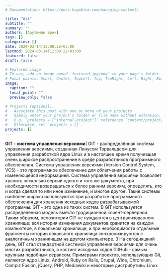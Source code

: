 ```yaml
---
# Documentation: https://docs.hugoblox.com/managing-content/

title: "Git"
subtitle: ""
summary: ""
authors: [Арутюнян Эрик]
tags: []
categories: []
date: 2024-03-14T12:08:22+03:00
lastmod: 2024-03-14T12:08:22+03:00
featured: false
draft: false

# Featured image
# To use, add an image named `featured.jpg/png` to your page's folder.
# Focal points: Smart, Center, TopLeft, Top, TopRight, Left, Right, BottomLeft, Bottom, BottomRight.
image:
  caption: ""
  focal_point: ""
  preview_only: false

# Projects (optional).
#   Associate this post with one or more of your projects.
#   Simply enter your project's folder or file name without extension.
#   E.g. `projects = ["internal-project"]` references `content/project/deep-learning/index.md`.
#   Otherwise, set `projects = []`.
projects: []
---
```

**GIT - система управления версиями**|
GIT - распределённая система управления версиями, созданная Линусом Торвальдсом для управления разработкой ядра
Linux и в настоящее время получившая очень широкое распространение в среде разработчиков программного обеспечения.
Система управления версиями (Version Control System, VCS) - это программное обеспечение для облегчения работы с изменяющейся информацией. Система управления версиями позволяет хранить несколько версий одного и того же документа, при необходимости возвращаться к более ранним версиям, определять, кто и когда сделал то или иное изменение, и многое другое. Такие системы наиболее широко используются при разработке программного обеспечения для хранения исходных кодов разрабатываемой программы.
GIT - это одна из таких систем. В GIT используется распределённая модель вместо традиционной клиент-серверной. Таким образом, репозитории GIT не нуждаются в централизованном хранилище: вся история изменения документов хранится на каждом компьютере, в локальном хранилище, и при необходимости отдельные фрагменты истории локального хранилица синхронизируются с аналогичным хранилищем на другом компьютере.
3 На сегодняшний день, GIT стал стандартной системой управления версиями для очень многих разработчиков, а хостинг исходных кодов GitHub - самым крупным подобным сервисом. Примерами проектов, использующих Git, являются ядро Linux,
Android, Ruby on Rails, Drupal, Wine, Chromium, Compiz Fusion, jQuery, PHP, Mediawiki и некоторые дистрибутивы Linux
